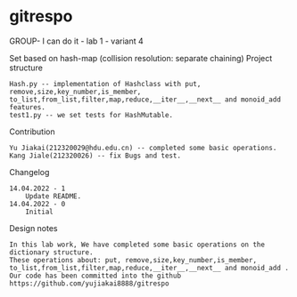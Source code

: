 # gitrespo
GROUP- I can do it - lab 1 - variant 4

Set based on hash-map (collision resolution: separate chaining)
Project structure

    Hash.py -- implementation of Hashclass with put, remove,size,key_number,is_member, to_list,from_list,filter,map,reduce,__iter__,__next__ and monoid_add features.
    test1.py -- we set tests for HashMutable.

Contribution

    Yu Jiakai(212320029@hdu.edu.cn) -- completed some basic operations.
    Kang Jiale(212320026) -- fix Bugs and test.

Changelog

    14.04.2022 - 1
        Update README. 
    14.04.2022 - 0
        Initial

Design notes

    In this lab work, We have completed some basic operations on the dictionary structure.
    These operations about: put, remove,size,key_number,is_member, to_list,from_list,filter,map,reduce,__iter__,__next__ and monoid_add .
    Our code has been committed into the github https://github.com/yujiakai8888/gitrespo
